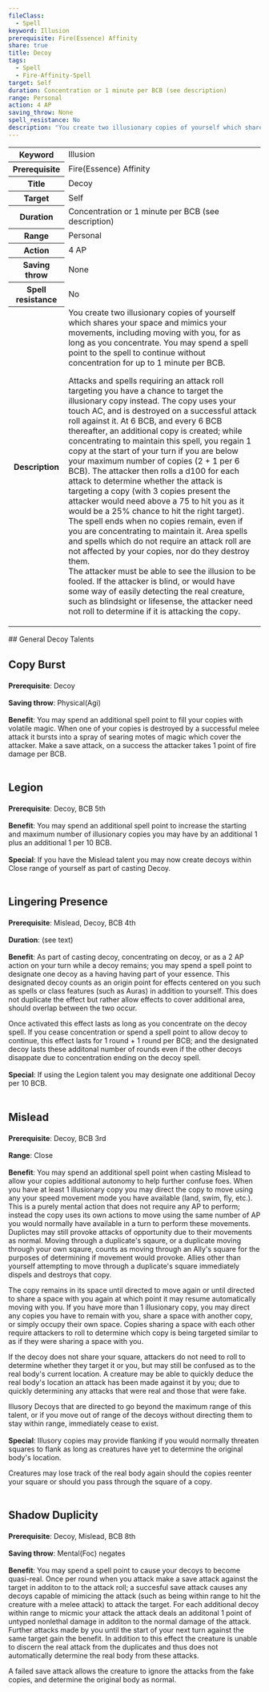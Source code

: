 ```yaml
---
fileClass:
  - Spell
keyword: Illusion
prerequisite: Fire(Essence) Affinity
share: true
title: Decoy
tags:
  - Spell
  - Fire-Affinity-Spell
target: Self
duration: Concentration or 1 minute per BCB (see description)
range: Personal
action: 4 AP
saving_throw: None
spell_resistance: No
description: "You create two illusionary copies of yourself which shares your space and mimics your movements, including moving with you, for as long as you concentrate. You may spend a spell point to the spell to continue without concentration for up to 1 minute per BCB.\r\rAttacks and spells requiring an attack roll targeting you have a chance to target the illusionary copy instead. The copy uses your touch AC, and is destroyed on a successful attack roll against it. At 6 BCB, and every 6 BCB thereafter, an additional copy is created; while concentrating to maintain this spell, you regain 1 copy at the start of your turn if you are below your maximum number of copies (2 + 1 per 6 BCB). The attacker then rolls a d100 for each attack to determine whether the attack is targeting a copy (with 3 copies present the attacker would need above a 75 to hit you as it would be a 25% chance to hit the right target). The spell ends when no copies remain, even if you are concentrating to maintain it. Area spells and spells which do not require an attack roll are not affected by your copies, nor do they destroy them.\rThe attacker must be able to see the illusion to be fooled. If the attacker is blind, or would have some way of easily detecting the real creature, such as blindsight or lifesense, the attacker need not roll to determine if it is attacking the copy."
---
```

<p><span><table><tbody><tr><th>Keyword</th><td>Illusion</td></tr><tr><th>Prerequisite</th><td>Fire(Essence) Affinity</td></tr><tr><th>Title</th><td>Decoy</td></tr><tr><th>Target</th><td>Self</td></tr><tr><th>Duration</th><td>Concentration or 1 minute per BCB (see description)</td></tr><tr><th>Range</th><td>Personal</td></tr><tr><th>Action</th><td>4 AP</td></tr><tr><th>Saving throw</th><td>None</td></tr><tr><th>Spell resistance</th><td>No</td></tr><tr><th>Description</th><td>You create two illusionary copies of yourself which shares your space and mimics your movements, including moving with you, for as long as you concentrate. You may spend a spell point to the spell to continue without concentration for up to 1 minute per BCB.
<p>Attacks and spells requiring an attack roll targeting you have a chance to target the illusionary copy instead. The copy uses your touch AC, and is destroyed on a successful attack roll against it. At 6 BCB, and every 6 BCB thereafter, an additional copy is created; while concentrating to maintain this spell, you regain 1 copy at the start of your turn if you are below your maximum number of copies (2 + 1 per 6 BCB). The attacker then rolls a d100 for each attack to determine whether the attack is targeting a copy (with 3 copies present the attacker would need above a 75 to hit you as it would be a 25% chance to hit the right target). The spell ends when no copies remain, even if you are concentrating to maintain it. Area spells and spells which do not require an attack roll are not affected by your copies, nor do they destroy them.<br>
The attacker must be able to see the illusion to be fooled. If the attacker is blind, or would have some way of easily detecting the real creature, such as blindsight or lifesense, the attacker need not roll to determine if it is attacking the copy.</p></td></tr></tbody></table><p></p></span></p>
## General Decoy Talents
<h2><span><p>Copy Burst</p></span></h2><p><span><p><b>Prerequisite</b>:    Decoy<br><br><b>Saving throw</b>:    Physical(Agi)<br><br><b>Benefit</b>:    You may spend an additional spell point to fill your copies with volatile magic. When one of your copies is destroyed by a successful melee attack it bursts into a spray of searing motes of magic which cover the attacker. Make a save attack, on a success the attacker takes 1 point of fire damage per BCB.<br><br></p></span></p><h2><span><p>Legion</p></span></h2><p><span><p><b>Prerequisite</b>:    Decoy, BCB 5th<br><br><b>Benefit</b>:    You may spend an additional spell point to increase the starting and maximum number of illusionary copies you may have by an additional 1 plus an additional 1 per 10 BCB.<br><br><b>Special</b>:    If you have the Mislead talent you may now create decoys within Close range of yourself as part of casting Decoy.<br><br></p></span></p><h2><span><p>Lingering Presence</p></span></h2><p><span><p><b>Prerequisite</b>:    Mislead, Decoy, BCB 4th<br><br><b>Duration</b>:    (see text)<br><br><b>Benefit</b>:    As part of casting decoy, concentrating on decoy, or as a 2 AP action on your turn while a decoy remains; you may spend a spell point to designate one decoy as a having having part of your essence. This designated decoy counts as an origin point for effects centered on you such as spells or class features (such as Auras) in addition to yourself. This does not duplicate the effect but rather allow effects to cover additional area, should overlap between the two occur.</p>
<p>Once activated this effect lasts as long as you concentrate on the decoy spell. If you cease concentration or spend a spell point to allow decoy to continue, this effect lasts for 1 round + 1 round per BCB; and the designated decoy lasts these additonal number of rounds even if the other decoys disappate due to concentration ending on the decoy spell.<br><br><b>Special</b>:    If using the Legion talent you may designate one additional Decoy per 10 BCB.<br><br></p></span></p><h2><span><p>Mislead</p></span></h2><p><span><p><b>Prerequisite</b>:    Decoy, BCB 3rd<br><br><b>Range</b>:    Close<br><br><b>Benefit</b>:    You may spend an additional spell point when casting Mislead to allow your copies additional autonomy to help further confuse foes. When you have at least 1 illusionary copy you may direct the copy to move using any your speed movement mode you have available (land, swim, fly, etc.). This is a purely mental action that does not require any AP to perform; instead the copy uses its own actions to move using the same number of AP you would normally have available in a turn to perform these movements. Duplictes may still provoke attacks of opportunity due to their movements as normal. Moving through a duplicate's sqaure, or a duplicate moving through your own sqaure, counts as moving through an Ally's square for the purposes of determining if movement would provoke. Allies other than yourself attempting to move through a duplicate's square immediately dispels and destroys that copy.</p>
<p>The copy remains in its space until directed to move again or until directed to share a space with you again at which point it may resume automatically moving with you. If you have more than 1 illusionary copy, you may direct any copies you have to remain with you, share a space with another copy, or simply occupy their own space. Copies sharing a space with each other require attackers to roll to determine which copy is being targeted similar to as if they were sharing a space with you.</p>
<p>If the decoy does not share your square, attackers do not need to roll to determine whether they target it or you, but may still be confused as to the real body's current location. A creature may be able to quickly deduce the real body's location an attack has been made against it by you; due to quickly determining any attacks that were real and those that were fake. </p>
<p>Illusory Decoys that are directed to go beyond the maximum range of this talent, or if you move out of range of the decoys without directing them to stay within range, immediately cease to exist.<br><br><b>Special</b>:    Illusory copies may provide flanking if you would normally threaten squares to flank as long as creatures have yet to determine the original body's location.</p>
<p>Creatures may lose track of the real body again should the copies reenter your square or should you pass through the square of a copy.<br><br></p></span></p><h2><span><p>Shadow Duplicity</p></span></h2><p><span><p><b>Prerequisite</b>:    Decoy, Mislead, BCB 8th<br><br><b>Saving throw</b>:    Mental(Foc) negates<br><br><b>Benefit</b>:    You may spend a spell point to cause your decoys to become quasi-real. Once per round when you attack make a save attack against the target in additon to to the attack roll; a succesful save attack causes any decoys capable of mimicing the attack (such as being within range to hit the creature with a melee attack) to attack the target. For each additional decoy within range to micmic your attack the attack deals an additonal 1 point of untyped nonlethal damage in additon to the normal damage of the attack. Further attacks made by you until the start of your next turn against the same target gain the benefit. In addition to this effect the creature is unable to discern the real attack from the duplicates and thus does not automatically determine the real body from these attacks.</p>
<p>A failed save attack allows the creature to ignore the attacks from the fake copies, and determine the original body as normal.<br><br></p></span></p>
